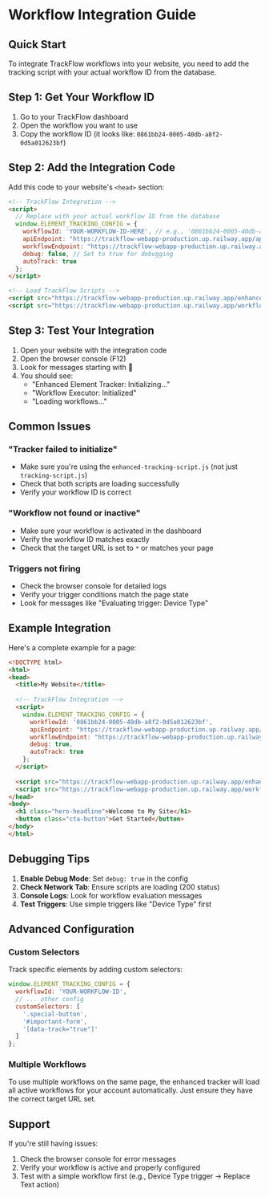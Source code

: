 # Workflow Integration Guide

## Quick Start

To integrate TrackFlow workflows into your website, you need to add the tracking script with your actual workflow ID from the database.

## Step 1: Get Your Workflow ID

1. Go to your TrackFlow dashboard
2. Open the workflow you want to use
3. Copy the workflow ID (it looks like: `0861bb24-0005-40db-a8f2-0d5a012623bf`)

## Step 2: Add the Integration Code

Add this code to your website's `<head>` section:

```html
<!-- TrackFlow Integration -->
<script>
  // Replace with your actual workflow ID from the database
  window.ELEMENT_TRACKING_CONFIG = {
    workflowId: 'YOUR-WORKFLOW-ID-HERE', // e.g., '0861bb24-0005-40db-a8f2-0d5a012623bf'
    apiEndpoint: "https://trackflow-webapp-production.up.railway.app/api/analytics/track",
    workflowEndpoint: "https://trackflow-webapp-production.up.railway.app",
    debug: false, // Set to true for debugging
    autoTrack: true
  };
</script>

<!-- Load TrackFlow Scripts -->
<script src="https://trackflow-webapp-production.up.railway.app/enhanced-tracking-script.js"></script>
<script src="https://trackflow-webapp-production.up.railway.app/workflow-executor.js"></script>
```

## Step 3: Test Your Integration

1. Open your website with the integration code
2. Open the browser console (F12)
3. Look for messages starting with 🎯
4. You should see:
   - "Enhanced Element Tracker: Initializing..."
   - "Workflow Executor: Initialized"
   - "Loading workflows..."

## Common Issues

### "Tracker failed to initialize"
- Make sure you're using the `enhanced-tracking-script.js` (not just `tracking-script.js`)
- Check that both scripts are loading successfully
- Verify your workflow ID is correct

### "Workflow not found or inactive"
- Make sure your workflow is activated in the dashboard
- Verify the workflow ID matches exactly
- Check that the target URL is set to `*` or matches your page

### Triggers not firing
- Check the browser console for detailed logs
- Verify your trigger conditions match the page state
- Look for messages like "Evaluating trigger: Device Type"

## Example Integration

Here's a complete example for a page:

```html
<!DOCTYPE html>
<html>
<head>
  <title>My Website</title>
  
  <!-- TrackFlow Integration -->
  <script>
    window.ELEMENT_TRACKING_CONFIG = {
      workflowId: '0861bb24-0005-40db-a8f2-0d5a012623bf',
      apiEndpoint: "https://trackflow-webapp-production.up.railway.app/api/analytics/track",
      workflowEndpoint: "https://trackflow-webapp-production.up.railway.app",
      debug: true,
      autoTrack: true
    };
  </script>
  
  <script src="https://trackflow-webapp-production.up.railway.app/enhanced-tracking-script.js"></script>
  <script src="https://trackflow-webapp-production.up.railway.app/workflow-executor.js"></script>
</head>
<body>
  <h1 class="hero-headline">Welcome to My Site</h1>
  <button class="cta-button">Get Started</button>
</body>
</html>
```

## Debugging Tips

1. **Enable Debug Mode**: Set `debug: true` in the config
2. **Check Network Tab**: Ensure scripts are loading (200 status)
3. **Console Logs**: Look for workflow evaluation messages
4. **Test Triggers**: Use simple triggers like "Device Type" first

## Advanced Configuration

### Custom Selectors
Track specific elements by adding custom selectors:

```javascript
window.ELEMENT_TRACKING_CONFIG = {
  workflowId: 'YOUR-WORKFLOW-ID',
  // ... other config
  customSelectors: [
    '.special-button',
    '#important-form',
    '[data-track="true"]'
  ]
};
```

### Multiple Workflows
To use multiple workflows on the same page, the enhanced tracker will load all active workflows for your account automatically. Just ensure they have the correct target URL set.

## Support

If you're still having issues:
1. Check the browser console for error messages
2. Verify your workflow is active and properly configured
3. Test with a simple workflow first (e.g., Device Type trigger → Replace Text action) 